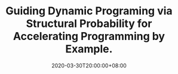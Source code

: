 ---
# Documentation: https://sourcethemes.com/academic/docs/managing-content/

title: "Guiding Dynamic Programing via Structural Probability for Accelerating Programming by Example."
authors: [Ruyi Ji, Yican Sun, Yingfei Xiong, Zhenjiang Hu]
date: "2020-03-30T20:00:00+08:00"
doi: ""

# Schedule page publish date (NOT publication's date).
publishDate: ""

# Publication type.
# Legend: 0 = Uncategorized; 1 = Conference paper; 2 = Journal article;
# 3 = Preprint / Working Paper; 4 = Report; 5 = Book; 6 = Book section;
# 7 = Thesis; 8 = Patent
publication_types: ["1"]

# Publication name and optional abbreviated publication name.
publication: "OOPSLA'20: Object-Oriented Programming, Systems, Languages, and Applications 2020"
publication_short: "**OOPSLA 2020**"

abstract: 
# Summary. An optional shortened abstract.
summary: 

tags: []
categories: []
featured: false

# Custom links (optional).
#   Uncomment and edit lines below to show custom links.
# links:
# - name: Follow
#   url: https://twitter.com
#   icon_pack: fab
#   icon: twitter

url_pdf: publication/oopsla-20/OOPSLA20.pdf
url_code: https://github.com/jiry17/MaxFlash
url_dataset:
url_poster:
url_project: 
url_slides:
url_source:
url_video: https://www.youtube.com/watch?v=wJy-gEXVxO0

# Featured image
# To use, add an image named `featured.jpg/png` to your page's folder. 
# Focal points: Smart, Center, TopLeft, Top, TopRight, Left, Right, BottomLeft, Bottom, BottomRight.
image:
  caption: ""
  focal_point: "Smart"
  preview_only: false

# Associated Projects (optional).
#   Associate this publication with one or more of your projects.
#   Simply enter your project's folder or file name without extension.
#   E.g. `internal-project` references `content/project/internal-project/index.md`.
#   Otherwise, set `projects: []`.
projects: []

# Slides (optional).
#   Associate this publication with Markdown slides.
#   Simply enter your slide deck's filename without extension.
#   E.g. `slides: "example"` references `content/slides/example/index.md`.
#   Otherwise, set `slides: ""`.
slides: ""
---